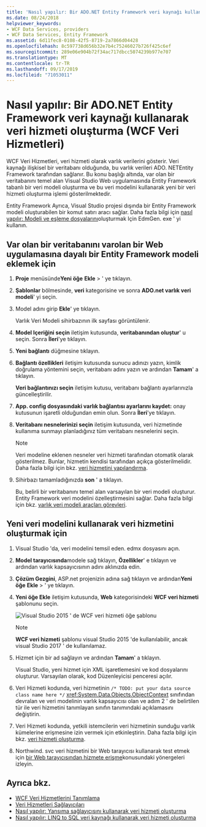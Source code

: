 ```yaml
---
title: 'Nasıl yapılır: Bir ADO.NET Entity Framework veri kaynağı kullanarak veri hizmeti oluşturma (WCF Veri Hizmetleri)'
ms.date: 08/24/2018
helpviewer_keywords:
- WCF Data Services, providers
- WCF Data Services, Entity Framework
ms.assetid: 6d11fec8-0108-42f5-8719-2a7866d04428
ms.openlocfilehash: 8c597738d656b32e7b4c75246027b726f425c6ef
ms.sourcegitcommit: 289e06e904b72f34ac717dbcc5074239b977e707
ms.translationtype: MT
ms.contentlocale: tr-TR
ms.lasthandoff: 09/17/2019
ms.locfileid: "71053011"
---
```

# <a name="how-to-create-a-data-service-using-an-adonet-entity-framework-data-source-wcf-data-services"></a>Nasıl yapılır: Bir ADO.NET Entity Framework veri kaynağı kullanarak veri hizmeti oluşturma (WCF Veri Hizmetleri)

WCF Veri Hizmetleri, veri hizmeti olarak varlık verilerini gösterir. Veri kaynağı ilişkisel bir veritabanı olduğunda, bu varlık verileri ADO. NETEntity Framework tarafından sağlanır. Bu konu başlığı altında, var olan bir veritabanını temel alan Visual Studio Web uygulamasında Entity Framework tabanlı bir veri modeli oluşturma ve bu veri modelini kullanarak yeni bir veri hizmeti oluşturma işlemi gösterilmektedir.

Entity Framework Ayrıca, Visual Studio projesi dışında bir Entity Framework modeli oluşturabilen bir komut satırı aracı sağlar. Daha fazla bilgi için [nasıl yapılır: Modeli ve eşleme dosyalarını](../adonet/ef/how-to-use-edmgen-exe-to-generate-the-model-and-mapping-files.md)oluşturmak Için EdmGen. exe ' yi kullanın.

## <a name="to-add-an-entity-framework-model-that-is-based-on-an-existing-database-to-an-existing-web-application"></a>Var olan bir veritabanını varolan bir Web uygulamasına dayalı bir Entity Framework modeli eklemek için

1. **Proje** menüsünde**Yeni öğe** **Ekle** > ' ye tıklayın.

2. **Şablonlar** bölmesinde, **veri** kategorisine ve sonra **ADO.net varlık veri modeli**' yi seçin.

3. Model adını girip **Ekle**' ye tıklayın.

     Varlık Veri Modeli sihirbazının ilk sayfası görüntülenir.

4. **Model Içeriğini seçin** iletişim kutusunda, **veritabanından oluştur**' u seçin. Sonra **İleri**'ye tıklayın.

5. **Yeni bağlantı** düğmesine tıklayın.

6. **Bağlantı özellikleri** iletişim kutusunda sunucu adınızı yazın, kimlik doğrulama yöntemini seçin, veritabanı adını yazın ve ardından **Tamam**' a tıklayın.

     **Veri bağlantınızı seçin** iletişim kutusu, veritabanı bağlantı ayarlarınızla güncelleştirilir.

7. **App. config dosyasındaki varlık bağlantısı ayarlarını kaydet:** onay kutusunun işaretli olduğundan emin olun. Sonra **İleri**'ye tıklayın.

8. **Veritabanı nesnelerinizi seçin** iletişim kutusunda, veri hizmetinde kullanıma sunmayı planladığınız tüm veritabanı nesnelerini seçin.

    > [!NOTE]
    > Veri modeline eklenen nesneler veri hizmeti tarafından otomatik olarak gösterilmez. Bunlar, hizmetin kendisi tarafından açıkça gösterilmelidir. Daha fazla bilgi için bkz. [veri hizmetini yapılandırma](configuring-the-data-service-wcf-data-services.md).

9. Sihirbazı tamamladığınızda **son** ' a tıklayın.

     Bu, belirli bir veritabanını temel alan varsayılan bir veri modeli oluşturur. Entity Framework veri modelini özelleştirmesini sağlar. Daha fazla bilgi için bkz. [varlık veri modeli araçları görevleri](https://docs.microsoft.com/previous-versions/dotnet/netframework-4.0/bb738480(v=vs.100)).

## <a name="to-create-the-data-service-by-using-the-new-data-model"></a>Yeni veri modelini kullanarak veri hizmetini oluşturmak için

1. Visual Studio 'da, veri modelini temsil eden. edmx dosyasını açın.

2. **Model tarayıcısında**modele sağ tıklayın, **Özellikler**' e tıklayın ve ardından varlık kapsayıcısının adını aklınızda edin.

3. **Çözüm Gezgini**, ASP.net projenizin adına sağ tıklayın ve ardından**Yeni öğe** **Ekle** > ' ye tıklayın.

4. **Yeni öğe Ekle** iletişim kutusunda, **Web** kategorisindeki **WCF veri hizmeti** şablonunu seçin.

   ![Visual Studio 2015 ' de WCF veri hizmeti öğe şablonu](./media/wcf-data-service-item-template.png)

   > [!NOTE]
   > **WCF veri hizmeti** şablonu visual Studio 2015 'de kullanılabilir, ancak visual Studio 2017 ' de kullanılamaz.

5. Hizmet için bir ad sağlayın ve ardından **Tamam**' a tıklayın.

     Visual Studio, yeni hizmet için XML işaretlemesini ve kod dosyalarını oluşturur. Varsayılan olarak, kod Düzenleyicisi penceresi açılır.

6. Veri Hizmeti kodunda, veri hizmetinin `/* TODO: put your data source class name here */` <xref:System.Data.Objects.ObjectContext> sınıfından devralan ve veri modelinin varlık kapsayıcısı olan ve adım 2 ' de belirtilen tür ile veri hizmetini tanımlayan sınıfın tanımındaki açıklamasını değiştirin.

7. Veri Hizmeti kodunda, yetkili istemcilerin veri hizmetinin sunduğu varlık kümelerine erişmesine izin vermek için etkinleştirin. Daha fazla bilgi için bkz. [veri hizmeti oluşturma](creating-the-data-service.md).

8. Northwind. svc veri hizmetini bir Web tarayıcısı kullanarak test etmek için [bir Web tarayıcısından hizmete erişme](accessing-the-service-from-a-web-browser-wcf-data-services-quickstart.md)konusundaki yönergeleri izleyin.

## <a name="see-also"></a>Ayrıca bkz.

- [WCF Veri Hizmetlerini Tanımlama](defining-wcf-data-services.md)
- [Veri Hizmetleri Sağlayıcıları](data-services-providers-wcf-data-services.md)
- [Nasıl yapılır: Yansıma sağlayıcısını kullanarak veri hizmeti oluşturma](create-a-data-service-using-rp-wcf-data-services.md)
- [Nasıl yapılır: LINQ to SQL veri kaynağı kullanarak veri hizmeti oluşturma](create-a-data-service-using-linq-to-sql-wcf.md)
